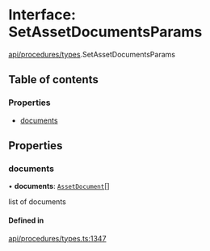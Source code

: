 # Interface: SetAssetDocumentsParams

[api/procedures/types](../wiki/api.procedures.types).SetAssetDocumentsParams

## Table of contents

### Properties

- [documents](../wiki/api.procedures.types.SetAssetDocumentsParams#documents)

## Properties

### documents

• **documents**: [`AssetDocument`](../wiki/api.entities.Asset.types.AssetDocument)[]

list of documents

#### Defined in

[api/procedures/types.ts:1347](https://github.com/PolymeshAssociation/polymesh-sdk/blob/88db4a91/src/api/procedures/types.ts#L1347)

